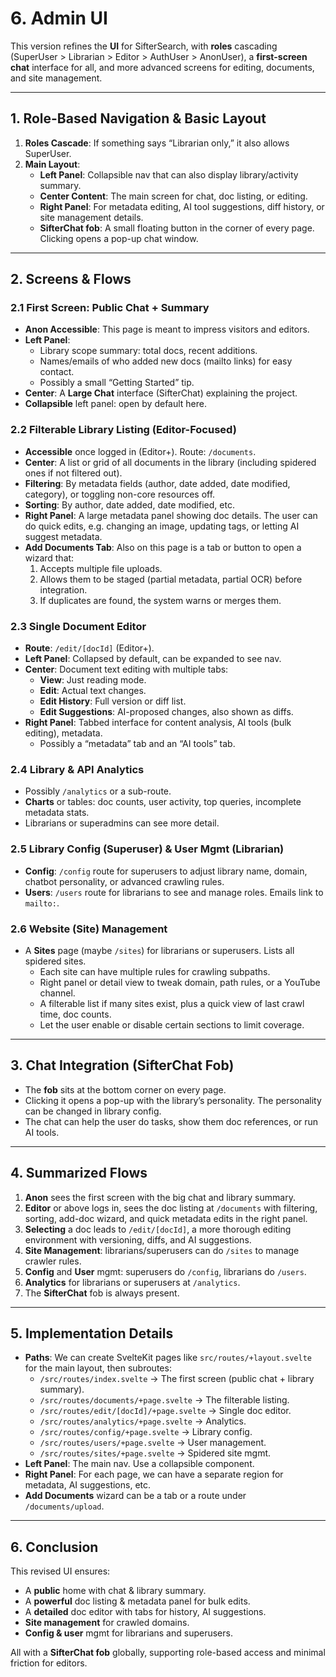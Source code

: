 # 6. Admin UI

This version refines the **UI** for SifterSearch, with **roles** cascading (SuperUser > Librarian > Editor > AuthUser > AnonUser), a **first-screen chat** interface for all, and more advanced screens for editing, documents, and site management.

---

## 1. Role-Based Navigation & Basic Layout

1. **Roles Cascade**: If something says “Librarian only,” it also allows SuperUser.
2. **Main Layout**:
    - **Left Panel**: Collapsible nav that can also display library/activity summary.
    - **Center Content**: The main screen for chat, doc listing, or editing.
    - **Right Panel**: For metadata editing, AI tool suggestions, diff history, or site management details.
    - **SifterChat fob**: A small floating button in the corner of every page. Clicking opens a pop-up chat window.

---

## 2. Screens & Flows

### 2.1 First Screen: Public Chat + Summary

- **Anon Accessible**: This page is meant to impress visitors and editors.
- **Left Panel**:
    - Library scope summary: total docs, recent additions.
    - Names/emails of who added new docs (mailto links) for easy contact.
    - Possibly a small “Getting Started” tip.
- **Center**: A **Large Chat** interface (SifterChat) explaining the project.
- **Collapsible** left panel: open by default here.

### 2.2 Filterable Library Listing (Editor-Focused)

- **Accessible** once logged in (Editor+). Route: `/documents`.
- **Center**: A list or grid of all documents in the library (including spidered ones if not filtered out).
- **Filtering**: By metadata fields (author, date added, date modified, category), or toggling non-core resources off.
- **Sorting**: By author, date added, date modified, etc.
- **Right Panel**: A large metadata panel showing doc details. The user can do quick edits, e.g. changing an image, updating tags, or letting AI suggest metadata.
- **Add Documents Tab**: Also on this page is a tab or button to open a wizard that:
    1. Accepts multiple file uploads.
    2. Allows them to be staged (partial metadata, partial OCR) before integration.
    3. If duplicates are found, the system warns or merges them.

### 2.3 Single Document Editor

- **Route**: `/edit/[docId]` (Editor+).
- **Left Panel**: Collapsed by default, can be expanded to see nav.
- **Center**: Document text editing with multiple tabs:
    - **View**: Just reading mode.
    - **Edit**: Actual text changes.
    - **Edit History**: Full version or diff list.
    - **Edit Suggestions**: AI-proposed changes, also shown as diffs.
- **Right Panel**: Tabbed interface for content analysis, AI tools (bulk editing), metadata.
    - Possibly a “metadata” tab and an “AI tools” tab.

### 2.4 Library & API Analytics

- Possibly `/analytics` or a sub-route.
- **Charts** or tables: doc counts, user activity, top queries, incomplete metadata stats.
- Librarians or superadmins can see more detail.

### 2.5 Library Config (Superuser) & User Mgmt (Librarian)

- **Config**: `/config` route for superusers to adjust library name, domain, chatbot personality, or advanced crawling rules.
- **Users**: `/users` route for librarians to see and manage roles. Emails link to `mailto:`.

### 2.6 Website (Site) Management

- A **Sites** page (maybe `/sites`) for librarians or superusers. Lists all spidered sites.
    - Each site can have multiple rules for crawling subpaths.
    - Right panel or detail view to tweak domain, path rules, or a YouTube channel.
    - A filterable list if many sites exist, plus a quick view of last crawl time, doc counts.
    - Let the user enable or disable certain sections to limit coverage.

---

## 3. Chat Integration (SifterChat Fob)

- The **fob** sits at the bottom corner on every page.
- Clicking it opens a pop-up with the library’s personality. The personality can be changed in library config.
- The chat can help the user do tasks, show them doc references, or run AI tools.

---

## 4. Summarized Flows

1. **Anon** sees the first screen with the big chat and library summary.
2. **Editor** or above logs in, sees the doc listing at `/documents` with filtering, sorting, add-doc wizard, and quick metadata edits in the right panel.
3. **Selecting** a doc leads to `/edit/[docId]`, a more thorough editing environment with versioning, diffs, and AI suggestions.
4. **Site Management**: librarians/superusers can do `/sites` to manage crawler rules.
5. **Config** and **User** mgmt: superusers do `/config`, librarians do `/users`.
6. **Analytics** for librarians or superusers at `/analytics`.
7. The **SifterChat** fob is always present.

---

## 5. Implementation Details

- **Paths**: We can create SvelteKit pages like `src/routes/+layout.svelte` for the main layout, then subroutes:
    - `/src/routes/index.svelte` → The first screen (public chat + library summary).
    - `/src/routes/documents/+page.svelte` → The filterable listing.
    - `/src/routes/edit/[docId]/+page.svelte` → Single doc editor.
    - `/src/routes/analytics/+page.svelte` → Analytics.
    - `/src/routes/config/+page.svelte` → Library config.
    - `/src/routes/users/+page.svelte` → User management.
    - `/src/routes/sites/+page.svelte` → Spidered site mgmt.
- **Left Panel**: The main nav. Use a collapsible component.
- **Right Panel**: For each page, we can have a separate region for metadata, AI suggestions, etc.
- **Add Documents** wizard can be a tab or a route under `/documents/upload`.

---

## 6. Conclusion

This revised UI ensures:

- A **public** home with chat & library summary.
- A **powerful** doc listing & metadata panel for bulk edits.
- A **detailed** doc editor with tabs for history, AI suggestions.
- **Site management** for crawled domains.
- **Config & user** mgmt for librarians and superusers.

All with a **SifterChat fob** globally, supporting role-based access and minimal friction for editors.